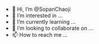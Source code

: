 - 👋 Hi, I’m @SopanChaoji
- 👀 I’m interested in ...
- 🌱 I’m currently learning ...
- 💞️ I’m looking to collaborate on ...
- 📫 How to reach me ...

<!---
SopanChaoji/SopanChaoji is a ✨ special ✨ repository because its `README.md` (this file) appears on your GitHub profile.
You can click the Preview link to take a look at your changes.
--->
